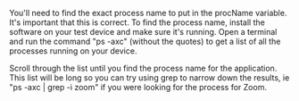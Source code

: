 You'll need to find the exact process name to put in the procName variable. 
It's important that this is correct. To find the process name, install the software on your test device and make sure it's running. Open a terminal and run the command "ps -axc" (without the quotes) to get a list of all the processes running on your device.

Scroll through the list until you find the process name for the application. This list will be long so you can try using grep to narrow down the results, ie "ps -axc | grep -i zoom" if you were looking for the process for Zoom.